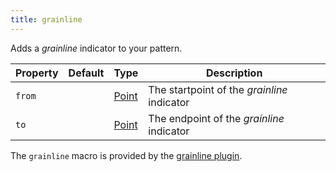 ```yaml
---
title: grainline
---
```


Adds a *grainline* indicator to your pattern.

| Property | Default | Type                          | Description                                 |
| -------- | ------- | ----------------------------- | ------------------------------------------- |
| `from`   |         | [Point](/reference/api/point) | The startpoint of the *grainline* indicator |
| `to`     |         | [Point](/reference/api/point) | The endpoint of the *grainline* indicator   |

<Note>

The `grainline` macro is provided by the [grainline plugin](/reference/plugins/grainline).

</Note>



